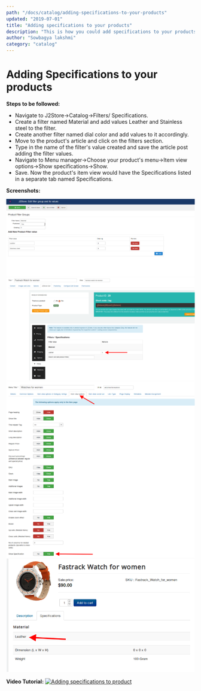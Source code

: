 ```yaml
---
path: "/docs/catalog/adding-specifications-to-your-products"
updated: "2019-07-01"
title: "Adding specifications to your products"
description: "This is how you could add specifications to your products"
author: "Sowbagya lakshmi"
category: "catalog"
---
```

# Adding Specifications to your products

**Steps to be followed:**

- Navigate to J2Store->Catalog->Filters/ Specifications.
- Create a filter named Material and add values Leather and Stainless steel to the filter.
- Create another filter named dial color and add values to it accordingly.
- Move to the product's article and click on the filters section. 
- Type in the name of the filter's value created and save the article post adding the filter values.
- Navigate to Menu manager->Choose your product's menu->Item view options->Show specifications->Show.
- Save. Now the product's item view would have the Specifications listed in a separate tab named Specifications.

**Screenshots:**

![Creating filters](../../images/catalog/adding-specs-to-pro/creatingfilters.png)
![Specifications to product](../../images/catalog/adding-specs-to-pro/specstoproduct.png)
![Menu settings](../../images/catalog/adding-specs-to-pro/settingsinmenu.png)
![Frontend](../../images/catalog/adding-specs-to-pro/specsinfront.png)

**Video Tutorial:**
[![Adding specifications to product](https://img.youtube.com/vi/51J1UkeRu3Y/0.jpg)](https://youtu.be/-zUJxAMT9KE "Adding specifications to product")
